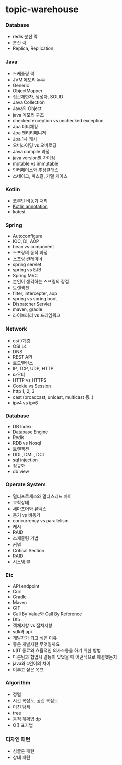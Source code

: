# topic-warehouse

### Database
- redis 분산 락
- 분산 락
- Replica, Replication

### Java
- 스케줄링 락
- JVM 메모리 누수
- Generic
- ObjectMapper
- 접근제한자, 생성자, SOLID	
- Java Collection	
- Java의 Object
- java 메모리 구조		
- checked exception vs unchecked exception	
- Jpa 더티체킹		
- Jpa 엔티티매니저
- Jpa 1차 캐시		
- 오버라이딩 vs 오버로딩
- Java compile 과정
- java version별 차이점
- mutable vs immutable
- 인터페이스와 추상클래스
- 스네이크, 파스칼, 카멜 케이스

### Kotlin
- 코루틴 비동기 처리
- [Kotlin annotation](https://kotlinlang.org/docs/annotations.html#annotation-use-site-targets)
- kotest

### Spring
- Autoconfigure
- IOC, DI, AOP	
- bean vs component	
- 스프링의 동작 과정	
- 스프링 컨테이너		
- spring servlet	
- spring vs EJB		
- Spring MVC
- 본인이 생각하는 스프링의 장점	
- 트랜잭션
- filter, intercepter, aop
- spring vs spring boot
- Dispatcher Servlet 
- maven, gradle
- 라이브러리 vs 프레임워크

### Network
- osi 7계층
- OSI L4		
- DNS	
- REST API
- 로드밸런스
- IP, TCP, UDP, HTTP	
- 라우터
- HTTP vs HTTPS
- Cookie vs Session
- http 1, 2, 3
- cast (broadcast, unicast, multicast 등..)
- ipv4 vs ipv6

### Database
- DB Index	
- Database Engine	
- Redis		
- RDB vs Nosql
- 트랜잭션
- DDL, DML, DCL
- sql injection
- 정규화
- db view

### Operate System
- 멀티프로세스와 멀티스레드 차이	
- 교착상태	
- 세마포어와 뮤텍스
- 동기 vs 비동기	
- concurrency vs parallelism		
- 캐시	
- RAID
- 스케줄링 기법
- 커널
- Critical Section
- RAID
- 시스템 콜

### Etc
- API endpoint
- Curl
- Gradle
- Maven
- GIT	
- Call By Value와 Call By Reference
- Dto	
- 객체지향 vs 절차지향	
- sdk와 api
- 개발자가 되고 싶은 이유		
- 좋은 개발자란 무엇일까요
- 비IT 동료와 효율적인 의사소통을 하기 위한 방법
- 다른팀과 협업시 갈등이 있었을 때 어떤식으로 해결했는지
- java와 c언어의 차이
- 이루고 싶은 목표

### Algorithm
- 정렬
- 시간 복잡도, 공간 복잠도	
- 이진 탐색
- tree
- 동적 계획법 dp
- O() 표기법

### 디자인 패턴
- 싱글톤 패턴
- 상태 패턴
